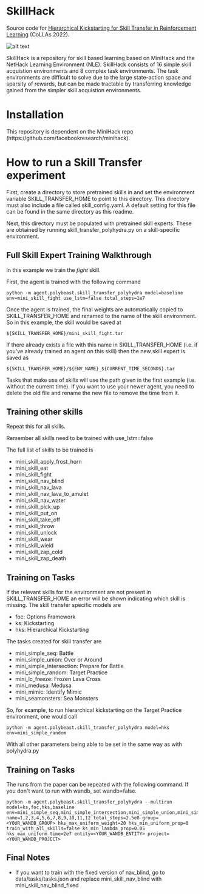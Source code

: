 <h1> SkillHack </h1>

Source code for [Hierarchical Kickstarting for Skill Transfer in Reinforcement Learning](https://arxiv.org/abs/2207.11584) (CoLLAs 2022).

![alt text](https://github.com/ucl-dark/skillhack/blob/main/docs/skills_15.png?raw=true)

SkillHack is a repository for skill based learning based on MiniHack and the NetHack Learning Environment (NLE).  SkillHack consists of 16 simple skill acquistion environments and 8 complex task environments.  The task environments are difficult to solve due to the large state-action space and sparsity of rewards, but can be made tractable by transferring knowledge gained from the simpler skill acquistion environments.


<h1> Installation </h1>
This repository is dependent on the MiniHack repo (https://github.com/facebookresearch/minihack).


<h1>How to run a Skill Transfer experiment</h1>
First, create a directory to store pretrained skills in and set the environment variable SKILL_TRANSFER_HOME to point to this directory.
This directory must also include a file called skill_config.yaml.  A default setting for this file can be found in the same directory as this readme.

Next, this directory must be populated with pretrained skill experts.  These are obtained by running skill_transfer_polyhydra.py on a skill-specific environment.

<h2>Full Skill Expert Training Walkthrough</h2>

In this example we train the <i>fight</i> skill.

First, the agent is trained with the following command

```
python -m agent.polybeast.skill_transfer_polyhydra model=baseline env=mini_skill_fight use_lstm=false total_steps=1e7
```

Once the agent is trained, the final weights are automatically copied to SKILL_TRANSFER_HOME and renamed to the name of the skill environment.
So in this example, the skill would be saved at
```
${SKILL_TRANSFER_HOME}/mini_skill_fight.tar
```

If there already exists a file with this name in SKILL_TRANSFER_HOME (i.e. if you've already trained an agent on this skill) then the new skill expert is saved as

```
${SKILL_TRANSFER_HOME}/${ENV_NAME}_${CURRENT_TIME_SECONDS}.tar
```
Tasks that make use of skills will use the path given in the first example (i.e. without the current time).  If you want to use your newer agent, you need to delete the old file and rename the new file to remove the time from it.


<h2>Training other skills</h2>
Repeat this for all skills.

Remember all skills need to be trained with use_lstm=false

The full list of skills to be trained is
<ul>
<li>mini_skill_apply_frost_horn
<li>mini_skill_eat
<li>mini_skill_fight
<li>mini_skill_nav_blind
<li>mini_skill_nav_lava
<li>mini_skill_nav_lava_to_amulet
<li>mini_skill_nav_water
<li>mini_skill_pick_up
<li>mini_skill_put_on
<li>mini_skill_take_off
<li>mini_skill_throw
<li>mini_skill_unlock
<li>mini_skill_wear
<li>mini_skill_wield
<li>mini_skill_zap_cold
<li>mini_skill_zap_death
</ul>

<h2>Training on Tasks</h2>

If the relevant skills for the environment are not present in SKILL_TRANSFER_HOME an error will be shown indicating which skill is missing.
The skill transfer specific models are
<ul>
  <li>foc: Options Framework</li>
  <li>ks: Kickstarting</li>
  <li>hks: Hierarchical Kickstarting</li>
</ul>

The tasks created for skill transfer are
<ul>
  <li>mini_simple_seq: Battle</li>
  <li>mini_simple_union: Over or Around</li>
  <li>mini_simple_intersection: Prepare for Battle</li>
  <li>mini_simple_random: Target Practice</li>
  <li>mini_lc_freeze: Frozen Lava Cross</li>
  <li>mini_medusa: Medusa</li>
  <li>mini_mimic: Identify Mimic</li>
  <li>mini_seamonsters: Sea Monsters</li>
</ul>

So, for example, to run hierarchical kickstarting on the Target Practice environment, one would call
```
python -m agent.polybeast.skill_transfer_polyhydra model=hks env=mini_simple_random
```
With all other parameters being able to be set in the same way as with polyhydra.py


<h2>Training on Tasks</h2>
The runs from the paper can be repeated with the following command.  If you don't want to run with wandb, set wandb=false.

```
python -m agent.polybeast.skill_transfer_polyhydra --multirun model=ks,foc,hks,baseline env=mini_simple_seq,mini_simple_intersection,mini_simple_union,mini_simple_random,mini_lc_freeze,mini_medusa,mini_mimic,mini_seamonsters name=1,2,3,4,5,6,7,8,9,10,11,12 total_steps=2.5e8 group=<YOUR_WANDB_GROUP> hks_max_uniform_weight=20 hks_min_uniform_prop=0 train_with_all_skills=false ks_min_lambda_prop=0.05 hks_max_uniform_time=2e7 entity=<YOUR_WANDB_ENTITY> project=<YOUR_WANDB_PROJECT>
```


<h2> Final Notes </h2>
<ul>
    <li>If you want to train with the fixed version of nav_blind, go to data/tasks/tasks.json and replace mini_skill_nav_blind with mini_skill_nav_blind_fixed</li>
</ul>
